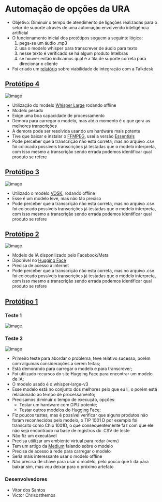 # Automação de opções da URA

- Objetivo: Diminuir o tempo de atendimento de ligações realizadas para o setor de suporte através de uma automação envolvendo inteligência artificial
- O funcionamento inicial dos protótipos seguem a seguinte lógica:
  1. pega-se um áudio .mp3
  2. usa o modelo whisper para transcrever de áudio para texto
  3. nesse texto é verificado se há algum produto Intelbras
  4. se houver então indicamos qual é a fila de suporte correta para direcionar o cliente
- Foi criado um [relatório](https://github.com/victorhugochrisosthemos/automacao_opcoes_da_ura/blob/main/Viabilidade_de_Integrao_entre_Talkdesk_e_o_Projeto_IA_na_URA.pdf) sobre viabilidade de integração com a Talkdesk
 
## [Protótipo 4](https://github.com/victorhugochrisosthemos/automacao_opcoes_da_ura/tree/main/teste3)

![image](https://github.com/user-attachments/assets/1370bd35-7747-4b94-aab9-df01bdb2209f)


- Utilização do modelo [Whisper Large](https://github.com/ggml-org/whisper.cpp) rodando offline
- Modelo pesado
- Exige uma boa capacidade de processamento
- Demora para carregar o modelo, mas até o momento é o que gera as melhores transcrições
- A demora pode ser resolvida usando um hardware mais potente
- Tive que baixar e instalar o [FFMPEG](https://www.gyan.dev/ffmpeg/builds/), usei a versão [Essentials](https://www.gyan.dev/ffmpeg/builds/ffmpeg-git-essentials.7z)
- Pode perceber que a transcrição não está correta, mas no arquivo .csv foi colocado possíveis transcrições já testadas que o modelo interpreta, com isso mesmo a transcrição sendo errada podemos identificar qual produto se refere


## [Protótipo 3](https://github.com/victorhugochrisosthemos/automacao_opcoes_da_ura/tree/main/teste2)

![image](https://github.com/user-attachments/assets/33a95526-4e44-4daf-a410-0cadfcfecf18)

- Utilizado o modelo [VOSK](https://alphacephei.com/vosk/models), rodando offline
- Esse é um modelo leve, mas não tão preciso
- Pode perceber que a transcrição não está correta, mas no arquivo .csv foi colocado possíveis transcrições já testadas que o modelo interpreta, com isso mesmo a transcrição sendo errada podemos identificar qual produto se refere

## [Protótipo 2](https://github.com/victorhugochrisosthemos/automacao_opcoes_da_ura/tree/main/teste1)

![image](https://github.com/user-attachments/assets/3ec0b49a-e536-4f44-876a-f890e2148a4b)

- Modelo de IA disponilizado pelo Facebook/Meta
- Diponível no [Hugging Face](https://huggingface.co/)
- Precisa de acesso à internet
- Pode perceber que a transcrição não está correta, mas no arquivo .csv foi colocado possíveis transcrições já testadas que o modelo interpreta, com isso mesmo a transcrição sendo errada podemos identificar qual produto se refere

## [Protótipo 1]()

### Teste 1

![image](https://github.com/user-attachments/assets/c7a9202b-0c10-462f-b44e-15421bc9ad87)


### Teste 2

![image](https://github.com/user-attachments/assets/4fcc4d35-5bd8-456e-b4c1-441d579467ef)


- Primeiro teste para abordar o problema, teve relativo sucesso, porém com algumas considerações a serem feitas;
- Está demorando para carregar o modelo e para transcrever;
- Foi utilizado recursos do site Hugging Face para encontrar um modelo de IA;
- O modelo usado é o whisper-large-v3
- Esse modelo está no conjunto dos melhores pelo que eu li, o porém está relacionado ao tempo de processamento;
- Precisamos diminuir o tempo de execução, opções:
  - Testar um hardware com GPU potente;
  - Testar outros modelos do Hugging Face;
- Fiz poucos testes, mas é possível verificar que alguns produtos não foram reconhecidos pelo modelo, o TIP 1001 D por exemplo foi transcrito como Chip 1001D, o que consequentemente faz com que ele não seja encontrado na base de registros do .CSV de teste
- Não fiz um executável
- Precisa utiilizar um ambiente virtual para rodar (venv)
- Tem um artigo da [Medium](https://medium.com/axinc-ai/whisper-large-v3-turbo-high-accuracy-and-fast-speech-recognition-model-be2f6af77bdc) falando sobre o modelo
- Precisa de acesso à rede para carregar o modelo
- Seria mais interessante usar o modelo offline
- Não precisa de chave para usar o modelo, pelo pouco que li dá para baixar sim, mas vou deixar para o próximo artefato


### Desenvolvedores

- Vitor dos Santos
- Victor Chrisosthemos
